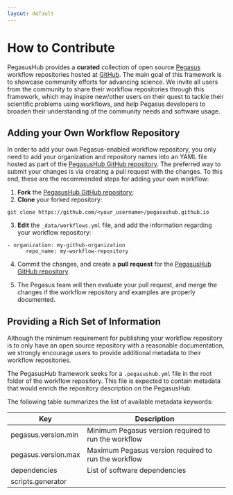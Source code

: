 ```yaml
---
layout: default
---
```


# How to Contribute

PegasusHub provides a **curated** collection of open source [Pegasus](https://pegasus.isi.edu) 
workflow repositories hosted at [GitHub](https://github.com). The main goal of this framework 
is to showcase community efforts for advancing science. We invite all users from the community
to share their workflow repositories through this framework, which may inspire new/other users 
on their quest to tackle their scientific problems using workflows, and help Pegasus developers
to broaden their understanding of the community needs and software usage.

## Adding your Own Workflow Repository

In order to add your own Pegasus-enabled workflow repository, you only need to add your organization 
and repository names into an YAML file hosted as part of the [PegasusHub GitHub repository](https://github.com/pegasushub/pegasushub.github.io).
The preferred way to submit your changes is via creating a pull request with the changes. To this
end, these are the recommended steps for adding your own workflow: 

1. **Fork** the [PegasusHub GitHub repository](https://github.com/pegasushub/pegasushub.github.io);
2. **Clone** your forked repository:
```
git clone https://github.com/<your_username>/pegasushub.github.io
```
3. **Edit** the `_data/workflows.yml` file, and add the information regarding your workflow repository:
```
- organization: my-github-organization
      repo_name: my-workflow-repository
```
4. Commit the changes, and create a **pull request** for the [PegasusHub GitHub repository](https://github.com/pegasushub/pegasushub.github.io).

5. The Pegasus team will then evaluate your pull request, and merge the changes if the workflow
repository and examples are properly documented.

## Providing a Rich Set of Information

Although the minimum requirement for publishing your workflow repository is to only have an open
source repository with a reasonable documentation, we strongly encourage users to provide additional
metadata to their workflow repositories.

The PegasusHub framework seeks for a `.pegasushub.yml` file in the root folder of the workflow
repository. This file is expected to contain metadata that would enrich the repository description
on the PegasusHub.

The following table summarizes the list of available metadata keywords:

| Key | Description |
| --- | ----------- |
| pegasus.version.min | Minimum Pegasus version required to run the workflow |
| pegasus.version.max | Maximum Pegasus version required to run the workflow |
| dependencies | List of software dependencies | 
| scripts.generator | |
